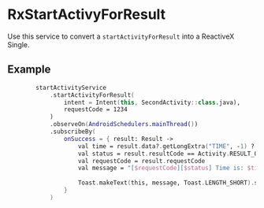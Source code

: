 # RxStartActivyForResult

Use this service to convert a `startActivityForResult` into a ReactiveX Single.

## Example

```kotlin
        startActivityService
            .startActivityForResult(
                intent = Intent(this, SecondActivity::class.java),
                requestCode = 1234
            )
            .observeOn(AndroidSchedulers.mainThread())
            .subscribeBy(
                onSuccess = { result: Result ->
                    val time = result.data?.getLongExtra("TIME", -1) ?: -2
                    val status = result.resultCode == Activity.RESULT_OK
                    val requestCode = result.requestCode
                    val message = "[$requestCode][$status] Time is: $time"
                    
                    Toast.makeText(this, message, Toast.LENGTH_SHORT).show()
                }
            )
```
